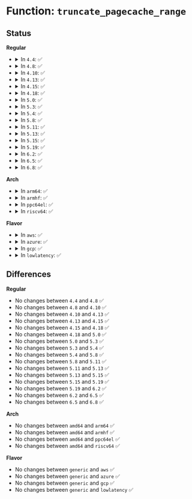 # Function: <code>truncate_pagecache_range</code>

## Status
<b>Regular</b>
<ul>
<li>
<details>
<summary>In <code>4.4</code>: ✅</summary>

```c
void truncate_pagecache_range(struct inode *inode, loff_t lstart, loff_t lend);
```

**Collision:** Unique Global

**Inline:** No

**Transformation:** False

**Instances:**

```
In mm/truncate.c (ffffffff8119f610)
Location: mm/truncate.c:778
Inline: False
Direct callers:
  - fs/ext4/inode.c:ext4_punch_hole
  - fs/ext4/inode.c:ext4_punch_hole
  - fs/ext4/extents.c:ext4_fallocate
  - fs/fuse/file.c:fuse_file_fallocate
```
**Symbols:**

```
ffffffff8119f610-ffffffff8119f66d: truncate_pagecache_range (STB_GLOBAL)
```
</details>
</li>
<li>
<details>
<summary>In <code>4.8</code>: ✅</summary>

```c
void truncate_pagecache_range(struct inode *inode, loff_t lstart, loff_t lend);
```

**Collision:** Unique Global

**Inline:** No

**Transformation:** False

**Instances:**

```
In mm/truncate.c (ffffffff811b5340)
Location: mm/truncate.c:799
Inline: False
Direct callers:
  - fs/iomap.c:iomap_write_begin
  - fs/ext4/inode.c:ext4_punch_hole
  - fs/ext4/extents.c:ext4_fallocate
  - fs/fuse/file.c:fuse_file_fallocate
```
**Symbols:**

```
ffffffff811b5340-ffffffff811b539d: truncate_pagecache_range (STB_GLOBAL)
```
</details>
</li>
<li>
<details>
<summary>In <code>4.10</code>: ✅</summary>

```c
void truncate_pagecache_range(struct inode *inode, loff_t lstart, loff_t lend);
```

**Collision:** Unique Global

**Inline:** No

**Transformation:** False

**Instances:**

```
In mm/truncate.c (ffffffff811c5950)
Location: mm/truncate.c:831
Inline: False
Direct callers:
  - fs/iomap.c:iomap_write_begin
  - fs/ext4/inode.c:ext4_punch_hole
  - fs/ext4/extents.c:ext4_fallocate
  - fs/fuse/file.c:fuse_file_fallocate
```
**Symbols:**

```
ffffffff811c5950-ffffffff811c59ad: truncate_pagecache_range (STB_GLOBAL)
```
</details>
</li>
<li>
<details>
<summary>In <code>4.13</code>: ✅</summary>

```c
void truncate_pagecache_range(struct inode *inode, loff_t lstart, loff_t lend);
```

**Collision:** Unique Global

**Inline:** No

**Transformation:** False

**Instances:**

```
In mm/truncate.c (ffffffff811cdc60)
Location: mm/truncate.c:850
Inline: False
Direct callers:
  - fs/ext4/extents.c:ext4_fallocate
  - fs/ext4/inode.c:ext4_punch_hole
  - fs/fuse/file.c:fuse_file_fallocate
```
**Symbols:**

```
ffffffff811cdc60-ffffffff811cdcbd: truncate_pagecache_range (STB_GLOBAL)
```
</details>
</li>
<li>
<details>
<summary>In <code>4.15</code>: ✅</summary>

```c
void truncate_pagecache_range(struct inode *inode, loff_t lstart, loff_t lend);
```

**Collision:** Unique Global

**Inline:** No

**Transformation:** False

**Instances:**

```
In mm/truncate.c (ffffffff811e3010)
Location: mm/truncate.c:903
Inline: False
Direct callers:
  - fs/ext4/extents.c:ext4_fallocate
  - fs/ext4/inode.c:ext4_punch_hole
  - fs/fuse/file.c:fuse_file_fallocate
```
**Symbols:**

```
ffffffff811e3010-ffffffff811e306d: truncate_pagecache_range (STB_GLOBAL)
```
</details>
</li>
<li>
<details>
<summary>In <code>4.18</code>: ✅</summary>

```c
void truncate_pagecache_range(struct inode *inode, loff_t lstart, loff_t lend);
```

**Collision:** Unique Global

**Inline:** No

**Transformation:** False

**Instances:**

```
In mm/truncate.c (ffffffff81204680)
Location: mm/truncate.c:894
Inline: False
Direct callers:
  - fs/ext4/extents.c:ext4_fallocate
  - fs/ext4/inode.c:ext4_punch_hole
  - fs/fuse/file.c:fuse_file_fallocate
```
**Symbols:**

```
ffffffff81204680-ffffffff812046df: truncate_pagecache_range (STB_GLOBAL)
```
</details>
</li>
<li>
<details>
<summary>In <code>5.0</code>: ✅</summary>

```c
void truncate_pagecache_range(struct inode *inode, loff_t lstart, loff_t lend);
```

**Collision:** Unique Global

**Inline:** No

**Transformation:** False

**Instances:**

```
In mm/truncate.c (ffffffff81217040)
Location: mm/truncate.c:895
Inline: False
Direct callers:
  - fs/iomap.c:iomap_write_end
  - fs/ext4/extents.c:ext4_fallocate
  - fs/ext4/inode.c:ext4_punch_hole
  - fs/fuse/file.c:fuse_file_fallocate
```
**Symbols:**

```
ffffffff81217040-ffffffff8121709f: truncate_pagecache_range (STB_GLOBAL)
```
</details>
</li>
<li>
<details>
<summary>In <code>5.3</code>: ✅</summary>

```c
void truncate_pagecache_range(struct inode *inode, loff_t lstart, loff_t lend);
```

**Collision:** Unique Global

**Inline:** No

**Transformation:** False

**Instances:**

```
In mm/truncate.c (ffffffff812269a0)
Location: mm/truncate.c:898
Inline: False
Direct callers:
  - fs/iomap/buffered-io.c:iomap_write_end
  - fs/ext4/extents.c:ext4_zero_range
  - fs/ext4/inode.c:ext4_punch_hole
  - fs/fuse/file.c:fuse_file_fallocate
```
**Symbols:**

```
ffffffff812269a0-ffffffff81226a01: truncate_pagecache_range (STB_GLOBAL)
```
</details>
</li>
<li>
<details>
<summary>In <code>5.4</code>: ✅</summary>

```c
void truncate_pagecache_range(struct inode *inode, loff_t lstart, loff_t lend);
```

**Collision:** Unique Global

**Inline:** No

**Transformation:** False

**Instances:**

```
In mm/truncate.c (ffffffff81234810)
Location: mm/truncate.c:910
Inline: False
Direct callers:
  - fs/iomap/buffered-io.c:iomap_write_end
  - fs/ext4/extents.c:ext4_zero_range
  - fs/ext4/inode.c:ext4_punch_hole
  - fs/fuse/file.c:fuse_file_fallocate
```
**Symbols:**

```
ffffffff81234810-ffffffff81234871: truncate_pagecache_range (STB_GLOBAL)
```
</details>
</li>
<li>
<details>
<summary>In <code>5.8</code>: ✅</summary>

```c
void truncate_pagecache_range(struct inode *inode, loff_t lstart, loff_t lend);
```

**Collision:** Unique Global

**Inline:** No

**Transformation:** False

**Instances:**

```
In mm/truncate.c (ffffffff81261dd0)
Location: mm/truncate.c:910
Inline: False
Direct callers:
  - fs/iomap/buffered-io.c:iomap_write_end
  - fs/iomap/buffered-io.c:iomap_write_begin
  - fs/ext4/extents.c:ext4_zero_range
  - fs/ext4/inode.c:ext4_punch_hole
  - fs/fuse/file.c:fuse_file_fallocate
```
**Symbols:**

```
ffffffff81261dd0-ffffffff81261e31: truncate_pagecache_range (STB_GLOBAL)
```
</details>
</li>
<li>
<details>
<summary>In <code>5.11</code>: ✅</summary>

```c
void truncate_pagecache_range(struct inode *inode, loff_t lstart, loff_t lend);
```

**Collision:** Unique Global

**Inline:** No

**Transformation:** False

**Instances:**

```
In mm/truncate.c (ffffffff8126c0d0)
Location: mm/truncate.c:938
Inline: False
Direct callers:
  - fs/iomap/buffered-io.c:iomap_write_end
  - fs/iomap/buffered-io.c:iomap_write_begin
  - fs/ext4/extents.c:ext4_zero_range
  - fs/ext4/inode.c:ext4_punch_hole
  - fs/fuse/file.c:fuse_file_fallocate
```
**Symbols:**

```
ffffffff8126c0d0-ffffffff8126c131: truncate_pagecache_range (STB_GLOBAL)
```
</details>
</li>
<li>
<details>
<summary>In <code>5.13</code>: ✅</summary>

```c
void truncate_pagecache_range(struct inode *inode, loff_t lstart, loff_t lend);
```

**Collision:** Unique Global

**Inline:** No

**Transformation:** False

**Instances:**

```
In mm/truncate.c (ffffffff81270fc0)
Location: mm/truncate.c:829
Inline: False
Direct callers:
  - fs/iomap/buffered-io.c:iomap_write_end
  - fs/iomap/buffered-io.c:iomap_write_begin
  - fs/ext4/extents.c:ext4_zero_range
  - fs/ext4/inode.c:ext4_punch_hole
  - fs/fuse/file.c:fuse_file_fallocate
```
**Symbols:**

```
ffffffff81270fc0-ffffffff81271021: truncate_pagecache_range (STB_GLOBAL)
```
</details>
</li>
<li>
<details>
<summary>In <code>5.15</code>: ✅</summary>

```c
void truncate_pagecache_range(struct inode *inode, loff_t lstart, loff_t lend);
```

**Collision:** Unique Global

**Inline:** No

**Transformation:** False

**Instances:**

```
In mm/truncate.c (ffffffff812adf90)
Location: mm/truncate.c:828
Inline: False
Direct callers:
  - fs/iomap/buffered-io.c:iomap_write_end
  - fs/iomap/buffered-io.c:iomap_write_begin
  - fs/ext4/extents.c:ext4_zero_range
  - fs/ext4/inode.c:ext4_punch_hole
  - fs/fuse/file.c:fuse_file_fallocate
```
**Symbols:**

```
ffffffff812adf90-ffffffff812adff1: truncate_pagecache_range (STB_GLOBAL)
```
</details>
</li>
<li>
<details>
<summary>In <code>5.19</code>: ✅</summary>

```c
void truncate_pagecache_range(struct inode *inode, loff_t lstart, loff_t lend);
```

**Collision:** Unique Global

**Inline:** No

**Transformation:** False

**Instances:**

```
In mm/truncate.c (ffffffff81308b90)
Location: mm/truncate.c:846
Inline: False
Direct callers:
  - fs/iomap/buffered-io.c:iomap_write_end
  - fs/iomap/buffered-io.c:iomap_write_begin
  - fs/ext4/extents.c:ext4_zero_range
  - fs/ext4/inode.c:ext4_punch_hole
  - fs/fuse/file.c:fuse_file_fallocate
```
**Symbols:**

```
ffffffff81308b90-ffffffff81308bfd: truncate_pagecache_range (STB_GLOBAL)
```
</details>
</li>
<li>
<details>
<summary>In <code>6.2</code>: ✅</summary>

```c
void truncate_pagecache_range(struct inode *inode, loff_t lstart, loff_t lend);
```

**Collision:** Unique Global

**Inline:** No

**Transformation:** False

**Instances:**

```
In mm/truncate.c (ffffffff813729c0)
Location: mm/truncate.c:836
Inline: False
Direct callers:
  - fs/iomap/buffered-io.c:iomap_write_end
  - fs/iomap/buffered-io.c:iomap_write_begin
  - fs/ext4/extents.c:ext4_zero_range
  - fs/ext4/inode.c:ext4_punch_hole
  - fs/fuse/file.c:fuse_file_fallocate
```
**Symbols:**

```
ffffffff813729c0-ffffffff81372a2d: truncate_pagecache_range (STB_GLOBAL)
```
</details>
</li>
<li>
<details>
<summary>In <code>6.5</code>: ✅</summary>

```c
void truncate_pagecache_range(struct inode *inode, loff_t lstart, loff_t lend);
```

**Collision:** Unique Global

**Inline:** No

**Transformation:** False

**Instances:**

```
In mm/truncate.c (ffffffff813a4b20)
Location: mm/truncate.c:836
Inline: False
Direct callers:
  - fs/iomap/buffered-io.c:iomap_write_end
  - fs/iomap/buffered-io.c:iomap_write_begin
  - fs/ext4/extents.c:ext4_zero_range
  - fs/ext4/inode.c:ext4_punch_hole
  - fs/fuse/file.c:fuse_file_fallocate
```
**Symbols:**

```
ffffffff813a4b20-ffffffff813a4b8d: truncate_pagecache_range (STB_GLOBAL)
```
</details>
</li>
<li>
<details>
<summary>In <code>6.8</code>: ✅</summary>

```c
void truncate_pagecache_range(struct inode *inode, loff_t lstart, loff_t lend);
```

**Collision:** Unique Global

**Inline:** No

**Transformation:** False

**Instances:**

```
In mm/truncate.c (ffffffff813ce680)
Location: mm/truncate.c:825
Inline: False
Direct callers:
  - fs/iomap/buffered-io.c:iomap_write_end
  - fs/iomap/buffered-io.c:iomap_write_begin
  - fs/ext4/extents.c:ext4_zero_range
  - fs/ext4/inode.c:ext4_punch_hole
  - fs/fuse/file.c:fuse_file_fallocate
```
**Symbols:**

```
ffffffff813ce680-ffffffff813ce6ed: truncate_pagecache_range (STB_GLOBAL)
```
</details>
</li>
</ul>
<b>Arch</b>
<ul>
<li>
<details>
<summary>In <code>arm64</code>: ✅</summary>

```c
void truncate_pagecache_range(struct inode *inode, loff_t lstart, loff_t lend);
```

**Collision:** Unique Global

**Inline:** No

**Transformation:** False

**Instances:**

```
In mm/truncate.c (ffff8000102c4e50)
Location: mm/truncate.c:910
Inline: False
Direct callers:
  - fs/iomap/buffered-io.c:iomap_write_end
  - fs/ext4/extents.c:ext4_zero_range
  - fs/ext4/inode.c:ext4_punch_hole
  - fs/fuse/file.c:fuse_file_fallocate
```
**Symbols:**

```
ffff8000102c4e50-ffff8000102c4ee8: truncate_pagecache_range (STB_GLOBAL)
```
</details>
</li>
<li>
<details>
<summary>In <code>armhf</code>: ✅</summary>

```c
void truncate_pagecache_range(struct inode *inode, loff_t lstart, loff_t lend);
```

**Collision:** Unique Global

**Inline:** No

**Transformation:** False

**Instances:**

```
In mm/truncate.c (c04ef6dc)
Location: mm/truncate.c:910
Inline: False
Direct callers:
  - fs/iomap/buffered-io.c:iomap_write_failed
  - fs/ext4/extents.c:ext4_zero_range
  - fs/ext4/inode.c:ext4_punch_hole
  - fs/fuse/file.c:fuse_file_fallocate
```
**Symbols:**

```
c04ef6dc-c04ef798: truncate_pagecache_range (STB_GLOBAL)
```
</details>
</li>
<li>
<details>
<summary>In <code>ppc64el</code>: ✅</summary>

```c
void truncate_pagecache_range(struct inode *inode, loff_t lstart, loff_t lend);
```

**Collision:** Unique Global

**Inline:** No

**Transformation:** False

**Instances:**

```
In mm/truncate.c (c00000000037f5d0)
Location: mm/truncate.c:910
Inline: False
Direct callers:
  - fs/iomap/buffered-io.c:iomap_write_end
  - fs/ext4/extents.c:ext4_zero_range
  - fs/ext4/inode.c:ext4_punch_hole
  - fs/fuse/file.c:fuse_file_fallocate
```
**Symbols:**

```
c00000000037f5d0-c00000000037f670: truncate_pagecache_range (STB_GLOBAL)
```
</details>
</li>
<li>
<details>
<summary>In <code>riscv64</code>: ✅</summary>

```c
void truncate_pagecache_range(struct inode *inode, loff_t lstart, loff_t lend);
```

**Collision:** Unique Global

**Inline:** No

**Transformation:** False

**Instances:**

```
In mm/truncate.c (ffffffe0001e5528)
Location: mm/truncate.c:910
Inline: False
Direct callers:
  - fs/iomap/buffered-io.c:iomap_write_end
  - fs/ext4/extents.c:ext4_zero_range
  - fs/ext4/inode.c:ext4_punch_hole
  - fs/fuse/file.c:fuse_file_fallocate
```
**Symbols:**

```
ffffffe0001e5528-ffffffe0001e5598: truncate_pagecache_range (STB_GLOBAL)
```
</details>
</li>
</ul>
<b>Flavor</b>
<ul>
<li>
<details>
<summary>In <code>aws</code>: ✅</summary>

```c
void truncate_pagecache_range(struct inode *inode, loff_t lstart, loff_t lend);
```

**Collision:** Unique Global

**Inline:** No

**Transformation:** False

**Instances:**

```
In mm/truncate.c (ffffffff8122ce60)
Location: mm/truncate.c:910
Inline: False
Direct callers:
  - fs/iomap/buffered-io.c:iomap_write_end
  - fs/ext4/extents.c:ext4_zero_range
  - fs/ext4/inode.c:ext4_punch_hole
  - fs/fuse/file.c:fuse_file_fallocate
```
**Symbols:**

```
ffffffff8122ce60-ffffffff8122cec1: truncate_pagecache_range (STB_GLOBAL)
```
</details>
</li>
<li>
<details>
<summary>In <code>azure</code>: ✅</summary>

```c
void truncate_pagecache_range(struct inode *inode, loff_t lstart, loff_t lend);
```

**Collision:** Unique Global

**Inline:** No

**Transformation:** False

**Instances:**

```
In mm/truncate.c (ffffffff8121ff30)
Location: mm/truncate.c:910
Inline: False
Direct callers:
  - fs/iomap/buffered-io.c:iomap_write_end
  - fs/ext4/extents.c:ext4_zero_range
  - fs/ext4/inode.c:ext4_punch_hole
  - fs/fuse/file.c:fuse_file_fallocate
```
**Symbols:**

```
ffffffff8121ff30-ffffffff8121ff91: truncate_pagecache_range (STB_GLOBAL)
```
</details>
</li>
<li>
<details>
<summary>In <code>gcp</code>: ✅</summary>

```c
void truncate_pagecache_range(struct inode *inode, loff_t lstart, loff_t lend);
```

**Collision:** Unique Global

**Inline:** No

**Transformation:** False

**Instances:**

```
In mm/truncate.c (ffffffff8122ac00)
Location: mm/truncate.c:910
Inline: False
Direct callers:
  - fs/iomap/buffered-io.c:iomap_write_end
  - fs/ext4/extents.c:ext4_zero_range
  - fs/ext4/inode.c:ext4_punch_hole
  - fs/fuse/file.c:fuse_file_fallocate
```
**Symbols:**

```
ffffffff8122ac00-ffffffff8122ac61: truncate_pagecache_range (STB_GLOBAL)
```
</details>
</li>
<li>
<details>
<summary>In <code>lowlatency</code>: ✅</summary>

```c
void truncate_pagecache_range(struct inode *inode, loff_t lstart, loff_t lend);
```

**Collision:** Unique Global

**Inline:** No

**Transformation:** False

**Instances:**

```
In mm/truncate.c (ffffffff8123a000)
Location: mm/truncate.c:910
Inline: False
Direct callers:
  - fs/iomap/buffered-io.c:iomap_write_end
  - fs/ext4/extents.c:ext4_zero_range
  - fs/ext4/inode.c:ext4_punch_hole
  - fs/fuse/file.c:fuse_file_fallocate
```
**Symbols:**

```
ffffffff8123a000-ffffffff8123a061: truncate_pagecache_range (STB_GLOBAL)
```
</details>
</li>
</ul>

## Differences
<b>Regular</b>
<ul>
<li>
No changes between <code>4.4</code> and <code>4.8</code> ✅
</li>
<li>
No changes between <code>4.8</code> and <code>4.10</code> ✅
</li>
<li>
No changes between <code>4.10</code> and <code>4.13</code> ✅
</li>
<li>
No changes between <code>4.13</code> and <code>4.15</code> ✅
</li>
<li>
No changes between <code>4.15</code> and <code>4.18</code> ✅
</li>
<li>
No changes between <code>4.18</code> and <code>5.0</code> ✅
</li>
<li>
No changes between <code>5.0</code> and <code>5.3</code> ✅
</li>
<li>
No changes between <code>5.3</code> and <code>5.4</code> ✅
</li>
<li>
No changes between <code>5.4</code> and <code>5.8</code> ✅
</li>
<li>
No changes between <code>5.8</code> and <code>5.11</code> ✅
</li>
<li>
No changes between <code>5.11</code> and <code>5.13</code> ✅
</li>
<li>
No changes between <code>5.13</code> and <code>5.15</code> ✅
</li>
<li>
No changes between <code>5.15</code> and <code>5.19</code> ✅
</li>
<li>
No changes between <code>5.19</code> and <code>6.2</code> ✅
</li>
<li>
No changes between <code>6.2</code> and <code>6.5</code> ✅
</li>
<li>
No changes between <code>6.5</code> and <code>6.8</code> ✅
</li>
</ul>
<b>Arch</b>
<ul>
<li>
No changes between <code>amd64</code> and <code>arm64</code> ✅
</li>
<li>
No changes between <code>amd64</code> and <code>armhf</code> ✅
</li>
<li>
No changes between <code>amd64</code> and <code>ppc64el</code> ✅
</li>
<li>
No changes between <code>amd64</code> and <code>riscv64</code> ✅
</li>
</ul>
<b>Flavor</b>
<ul>
<li>
No changes between <code>generic</code> and <code>aws</code> ✅
</li>
<li>
No changes between <code>generic</code> and <code>azure</code> ✅
</li>
<li>
No changes between <code>generic</code> and <code>gcp</code> ✅
</li>
<li>
No changes between <code>generic</code> and <code>lowlatency</code> ✅
</li>
</ul>
